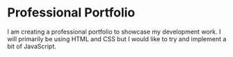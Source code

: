 # Professional Portfolio

I am creating a professional portfolio to showcase my development work.
I will primarily be using HTML and CSS but I would like to try and implement a bit of JavaScript.